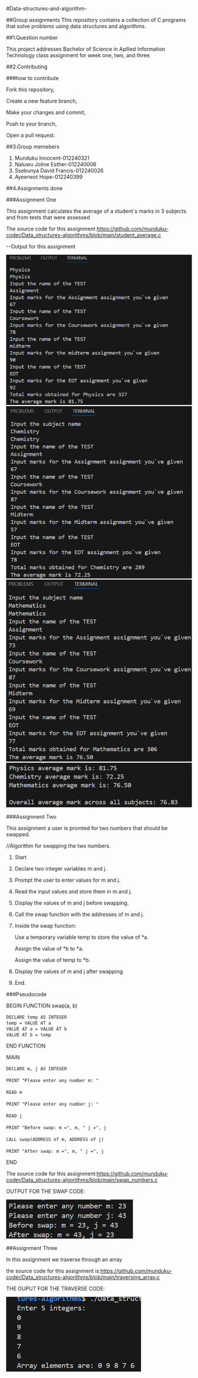 #Data-structures-and-algorithm-

##Group assignments
This repository contains a collection of C programs that solve problems using data structures and algorithms.

##1.Question number

This project addresses Bachelor of Science in Apllied Information Technology class assignment for week one, two, and three.

##2.Contributing

###how to contribute

 Fork this repository,

 Create a new feature branch,

 Make your changes and commit,

 Push to your branch,

 Open a pull request.

##3.Group memebers
1. Munduku Innocent-012240321
2. Naluwu Joline Esther-012240006
3. Ssebunya David Francis-012240026
4. Ayeerwot Hope-012240399

##4.Assignments done

###Assignment One 

This assignment calculates the average of a student`s marks in 3 subjects and from  tests that were assessed

The source code for this assignment https://github.com/munduku-coder/Data_structures-algorithms/blob/main/student_average.c


--Output for this assignment

![alt text](<Screenshot 2025-03-20 205159.png>)
![alt text](<Screenshot 2025-03-20 205447.png>)
![alt text](<Screenshot 2025-03-20 205630.png>)
![alt text](<Screenshot 2025-03-20 205647.png>)


###Assignment Two

This assignment a user is promted for two numbers that should be swapped. 

//Algorithm for swapping the two numbers.

1. Start
2. Declare two integer variables m and j.
3. Prompt the user to enter values for m and j.
4. Read the input values and store them in m and j.
5. Display the values of m and j before swapping.
6. Call the swap function with the addresses of m and j.
7. Inside the swap function:

     Use a temporary variable temp to store the value of *a.

     Assign the value of *b to *a.

     Assign the value of temp to *b.

8. Display the values of m and j after swapping.
9. End.

###Pseudocode

BEGIN
FUNCTION swap(a, b)

    DECLARE temp AS INTEGER
    temp = VALUE AT a
    VALUE AT a = VALUE AT b
    VALUE AT b = temp

END FUNCTION

MAIN

    DECLARE m, j AS INTEGER

    PRINT "Please enter any number m: "

    READ m

    PRINT "Please enter any number j: "

    READ j

    PRINT "Before swap: m =", m, " j =", j

    CALL swap(ADDRESS of m, ADDRESS of j)

    PRINT "After swap: m =", m, " j =", j
END

The source code for this assignment:https://github.com/munduku-coder/Data_structures-algorithms/blob/main/swap_numbers.c


OUTPUT FOR THE SWAP CODE:

![alt text](image-1.png)

##Assignment Three

In this assignment we traverse through an array

the source code for this assignment is:https://github.com/munduku-coder/Data_structures-algorithms/blob/main/traversing_array.c

THE OUPUT FOR THE TRAVERSE CODE:

![alt text](image-2.png)
